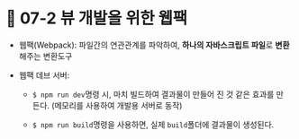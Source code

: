 # 🐫 07-2 뷰 개발을 위한 웹팩

* 웹팩(Webpack): 파일간의 연관관계를 파악하여, **하나의 자바스크립트 파일**로 **변환**해주는 변환도구

* 웹팩 데브 서버:

  * ``$ npm run dev``명령 시, 마치 빌드하여 결과물이 만들어 진 것 같은 효과를 만든다. (메모리를 사용하여 개발용 서버로 동작)

  * ``$ npm run build``명령을 사용하면, 실제 ``build``폴더에 결과물이 생성된다.
